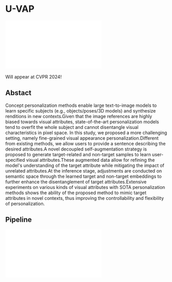 # U-VAP

![](assets/teaser.pdf)

Will appear at CVPR 2024!

## Abstact

Concept personalization methods enable large text-to-image models to learn specific subjects (e.g., objects/poses/3D models) and synthesize renditions in new contexts.Given that the image references are highly biased towards visual attributes, state-of-the-art personalization models tend to overfit the whole subject and cannot disentangle visual characteristics in pixel space. In this study, we proposed a more challenging setting, namely fine-grained visual appearance personalization.Different from existing methods, we allow users to provide a sentence describing the desired attributes.A novel decoupled self-augmentation strategy is proposed to generate target-related and non-target samples to learn user-specified visual attributes.These augmented data allow for refining the model's understanding of the target attribute while mitigating the impact of unrelated attributes.At the inference stage, adjustments are conducted on semantic space through the learned target and non-target embeddings to further enhance the disentanglement of target attributes.Extensive experiments on various kinds of visual attributes with SOTA personalization methods shows the ability of the proposed method to mimic target attributes in novel contexts, thus improving the controllability and flexibility of personalization.

## Pipeline

![](assets/pipeline.pdf)
